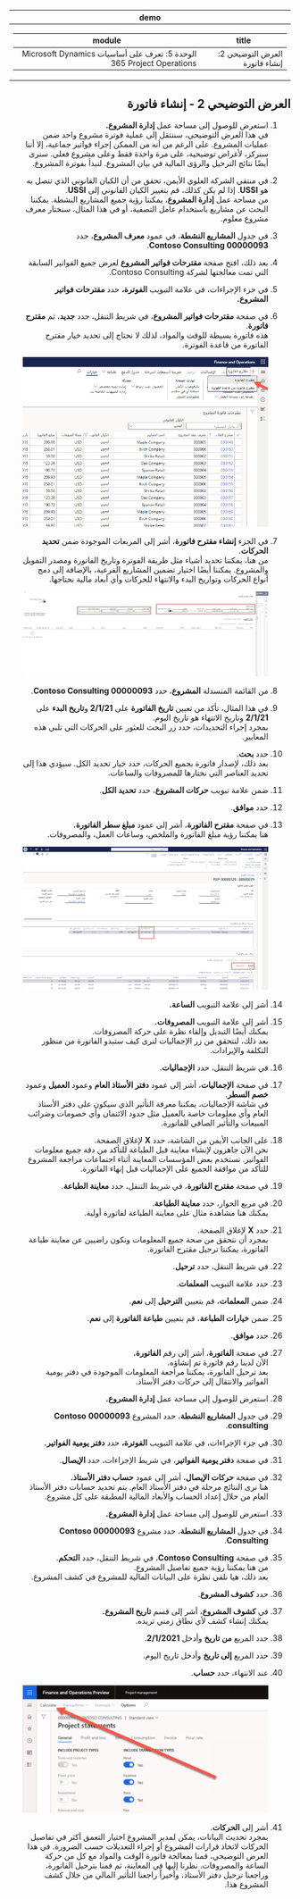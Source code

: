 <div id="readme" class="Box-body readme blob js-code-block-container p-5 p-xl-6 gist-border-0" dir="rtl">
    <article class="markdown-body entry-content container-lg" itemprop="text"><table>
  <thead>
  <tr>
  <th>demo</th>
  </tr>
  </thead>
  <tbody>
  <tr>
  <td><div><table>
  <thead>
  <tr>
  <th>title</th>
  <th>module</th>
  </tr>
  </thead>
  <tbody>
  <tr>
  <td><div>العرض التوضيحي 2: إنشاء فاتورة</div></td>
  <td><div>الوحدة 5: تعرف على أساسيات Microsoft Dynamics 365 Project Operations</div></td>
  </tr>
  </tbody>
</table>
</div></td>
  </tr>
  </tbody>
</table>

## العرض التوضيحي 2 - إنشاء فاتورة

1. استعرض للوصول إلى مساحة عمل **إدارة المشروع.**  
    في هذا العرض التوضيحي، سننتقل إلى عملية فوترة مشروع واحد ضمن عمليات المشروع. على الرغم من أنه من الممكن إجراء فواتير جماعية، إلا أننا سنركز، لأغراض توضيحية، على مرة واحدة فقط وعلى مشروع فعلي. سنرى أيضًا نتائج الترحيل والرؤى المالية في بيان المشروع. لنبدأ بفوترة المشروع. 

1. في منتقي الشركة العلوي الأيمن، تحقق من أن الكيان القانوني الذي تتصل به هو **USSI**. إذا لم يكن كذلك، قم بتغيير الكيان القانوني إلى **USSI**.  
    من مساحة عمل **إدارة المشروع**، يمكننا رؤية جميع المشاريع النشطة. يمكننا البحث عن مشاريع باستخدام عامل التصفية، أو في هذا المثال، سنختار معرف مشروع معلوم. 

1. في جدول **المشاريع النشطة**، في عمود **معرف المشروع**، حدد **00000093 Contoso Consulting**.  

1. بعد ذلك، افتح صفحة **مقترحات فواتير المشروع** لعرض جميع الفواتير السابقة التي تمت معالجتها لشركة Contoso Consulting. 

1. في جزء الإجراءات، في علامة التبويب **الفوترة،** حدد **مقترحات فواتير المشروع.** 

1. في صفحة **مقترحات فواتير المشروع**، في شريط التنقل، حدد **جديد**، ثم **مقترح فاتورة**.  
    هذه فاتورة بسيطة للوقت والمواد، لذلك لا نحتاج إلى تحديد خيار مقترح الفاتورة من قاعدة الفوترة. 

    ![لقطة شاشة لصفحة مقترحات فواتير المشروع مع تمييز مقترح فاتورة جديد.](./media/projops_invoice_1_new_invoice_proposal.png)

1. في الجزء **إنشاء مقترح فاتورة**، أشر إلى المربعات الموجودة ضمن **تحديد الحركات**.  
    من هنا، يمكننا تحديد أشياء مثل طريقة الفوترة وتاريخ الفاتورة ومصدر التمويل والمشروع. يمكننا أيضًا اختيار تضمين المشاريع الفرعية، بالإضافة إلى دمج أنواع الحركات وتواريخ البدء والانتهاء للحركات وأي أبعاد مالية نحتاجها. 

    ![لقطة شاشة لجزء إنشاء مقترح فاتورة مع تمييز قسم "تحديد الحركات".](./media/projops_invoice_2_select_transactions.png)

1. من القائمة المنسدلة **المشروع**، حدد **00000093 Contoso Consulting**. 

1. في هذا المثال، تأكد من تعيين **تاريخ الفاتورة** على **2/1/21** و**تاريخ البدء** على **2/1/21** وتاريخ الانتهاء هو تاريخ اليوم.  
    بمجرد إجراء التحديدات، حدد زر البحث للعثور على الحركات التي تلبي هذه المعايير.

1. حدد **بحث**.  
    بعد ذلك، لإصدار فاتورة بجميع الحركات، حدد خيار تحديد الكل. سيؤدي هذا إلى تحديد العناصر التي نختارها للمصروفات والساعات.

1. ضمن علامة تبويب **حركات المشروع**، حدد **تحديد الكل**.

1. حدد **موافق**. 

1. في صفحة **مقترح الفاتورة**، أشر إلى عمود **مبلغ سطر الفاتورة.**  
    هنا يمكننا رؤية مبلغ الفاتورة والملخص، وساعات العمل، والمصروفات.

    ![لقطة شاشة لصفحة مقترح الفاتورة مع تمييز عمود مبلغ سطر الفاتورة.](./media/projops_invoice_3_invoice_line_amount_column.png)

1. أشر إلى علامة التبويب **الساعة.** 

1. أشر إلى علامة التبويب **المصروفات.**  
    يمكنك أيضًا التبديل وإلقاء نظرة على حركة المصروفات.  
بعد ذلك، لنتحقق من زر الإجماليات لنرى كيف ستبدو الفاتورة من منظور التكلفة والإيرادات.

1. في شريط التنقل، حدد **الإجماليات**.

1. في صفحة **الإجماليات**، أشر إلى عمود **دفتر الأستاذ العام** وعمود **العميل** وعمود **خصم السطر**.  
    في شاشة الإجماليات، يمكننا معرفة التأثير الذي سيكون على دفتر الأستاذ العام وأي معلومات خاصة بالعميل مثل حدود الائتمان وأي خصومات وضرائب المبيعات والتأثير الصافي للفاتورة. 

1. على الجانب الأيمن من الشاشة، حدد **X** لإغلاق الصفحة.  
    نحن الآن جاهزون لإنشاء معاينة قبل الطباعة للتأكد من دقة جميع معلومات الفواتير. تستخدم بعض المؤسسات المعاينة أثناء اجتماعات مراجعة المشروع للتأكد من موافقة الجميع على الإجماليات قبل إنهاء الفاتورة. 

1. في صفحة **مقترح الفاتورة**، في شريط التنقل، حدد **معاينة الطباعة**. 

1. في مربع الحوار، حدد **معاينة الطباعة**.  
    يمكنك هنا مشاهدة مثال على معاينة الطباعة لفاتورة أولية. 

1. حدد **X** لإغلاق الصفحة.  
    بمجرد أن نتحقق من صحة جميع المعلومات ونكون راضيين عن معاينة طباعة الفاتورة، يمكننا ترحيل مقترح الفاتورة.

1. في شريط التنقل، حدد **ترحيل**.

1. حدد علامة التبويب **المعلمات**.

1. ضمن **المعلمات**، قم بتعيين **الترحيل** إلى **نعم**.

1. ضمن **خيارات الطباعة**، قم بتعيين **طباعة الفاتورة** إلى **نعم**.

1. حدد **موافق**.

1. في صفحة **الفاتورة**، أشر إلى رقم **الفاتورة.**  
    الآن لدينا رقم فاتورة تم إنشاؤه.  
    بعد ترحيل الفاتورة، يمكننا مراجعة المعلومات الموجودة في دفتر يومية الفواتير والانتقال إلى حركات دفتر الأستاذ.

1. استعرض للوصول إلى مساحة عمل **إدارة المشروع.**

1. في جدول **المشاريع النشطة**، حدد المشروع **00000093** **Contoso consulting**.

1. في جزء الإجراءات، في علامة التبويب **الفوترة،** حدد **دفتر يومية الفواتير.**

1. في صفحة **دفتر يومية الفواتير**، في شريط الإجراءات، حدد **الإيصال**.

1. في صفحة **حركات الإيصال**، أشر إلى عمود **حساب دفتر الأستاذ.**  
    هنا نرى النتائج مرحلة في دفتر الأستاذ العام. يتم تحديد حسابات دفتر الأستاذ العام من خلال إعداد الحساب والأبعاد المالية المطبقة على كل مشروع.

1. استعرض للوصول إلى مساحة عمل **إدارة المشروع.** 

1. في جدول **المشاريع النشطة**، حدد مشروع **00000093 Contoso Consulting**.

1. في صفحة **Contoso Consulting**، في شريط التنقل، حدد **التحكم**.  
    من هنا يمكننا رؤية جميع تفاصيل المشروع.  
    بعد ذلك، هيا نلقي نظرة على البيانات المالية للمشروع في كشف المشروع.

1. حدد **كشوف المشروع**.

1. في **كشوف المشروع**، أشر إلى قسم **تاريخ المشروع.**  
يمكنك إنشاء كشف لأي نطاق زمني تريده.

1. حدد المربع **من تاريخ** وأدخل **2/1/2021**.

1. حدد المربع **إلى تاريخ** وأدخل تاريخ اليوم.

1. عند الانتهاء، حدد **حساب**.

    ![لقطة شاشة لصفحة كشوف المشروع مع تمييز خيار الحساب.](./media/projops_invoice_4_calculate.png)

1. أشر إلى **الحركات**.  
    بمجرد تحديث البيانات، يمكن لمدير المشروع اختيار التعمق أكثر في تفاصيل الحركات لاتخاذ قرارات المشروع أو إجراء التعديلات حسب الضرورة. في هذا العرض التوضيحي، قمنا بمعالجة فاتورة الوقت والمواد مع كل من حركة الساعة والمصروفات. نظرنا إليها في المعاينة، ثم قمنا بترحيل الفاتورة، وراجعنا ترحيل دفتر الأستاذ، وأخيراً راجعنا التأثير المالي من خلال كشف المشروع هذا.
